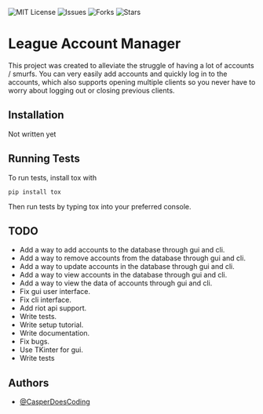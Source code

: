 ![MIT License](https://img.shields.io/github/license/CasperDoesCoding/lol-account-manager)
![Issues](https://img.shields.io/github/issues/CasperDoesCoding/lol-account-manager)
![Forks](https://img.shields.io/github/forks/CasperDoesCoding/lol-account-manager)
![Stars](https://img.shields.io/github/stars/CasperDoesCoding/lol-account-manager)

# League Account Manager

This project was created to alleviate the struggle of having a lot of accounts / smurfs.
You can very easily add accounts and quickly log in to the accounts, which also supports opening multiple
clients so you never have to worry about logging out or closing previous clients. 
## Installation

Not written yet
## Running Tests

To run tests, install tox with
```
pip install tox
```
Then run tests by typing tox into your preferred console.
## TODO

* Add a way to add accounts to the database through gui and cli.
* Add a way to remove accounts from the database through gui and cli.
* Add a way to update accounts in the database through gui and cli.
* Add a way to view accounts in the database through gui and cli.
* Add a way to view the data of accounts through gui and cli.
* Fix gui user interface.
* Fix cli interface.
* Add riot api support.
* Write tests.
* Write setup tutorial.
* Write documentation.
* Fix bugs.
* Use TKinter for gui.
* Write tests

## Authors

- [@CasperDoesCoding](https://www.github.com/CasperDoesCoding)

